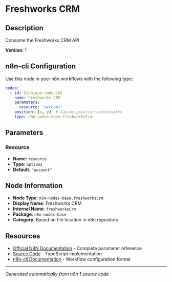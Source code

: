 # Freshworks CRM

## Description

Consume the Freshworks CRM API

**Version**: 1

## n8n-cli Configuration

Use this node in your n8n workflows with the following type:

```yaml
nodes:
  - id: ${unique-node-id}
    name: Freshworks CRM
    parameters:
      resource: "account"
    position: [x, y]  # Canvas position coordinates
    type: n8n-nodes-base.freshworksCrm
```

## Parameters

### Resource

- **Name**: `resource`
- **Type**: `options`
- **Default**: `"account"`


## Node Information

- **Node Type**: `n8n-nodes-base.freshworksCrm`
- **Display Name**: Freshworks CRM
- **Internal Name**: `freshworksCrm`
- **Package**: `n8n-nodes-base`
- **Category**: Based on file location in n8n repository

## Resources

- [Official N8N Documentation](https://docs.n8n.io/integrations/builtin/app-nodes/n8n-nodes-base.freshworkscrm/) - Complete parameter reference
- [Source Code](https://github.com/n8n-io/n8n/blob/master/packages/nodes-base/nodes/FreshworksCrm/FreshworksCrm.node.ts) - TypeScript implementation
- [n8n-cli Documentation](https://github.com/edenreich/n8n-cli) - Workflow configuration format

---
*Generated automatically from n8n 1 source code*
